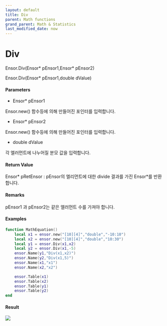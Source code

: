 ```yaml
---
layout: default
title: Div
parent: Math functions
grand_parent: Math & Statistics
last_modified_date: now
---
```


# Div

Ensor.Div\(Ensor\* pEnsor1,Ensor\* pEnsor2\)

Ensor.Div\(Ensor\* pEnsor1,double dValue\)

#### Parameters

* Ensor\* pEnsor1

Ensor.new\(\) 함수등에 의해 만들어진 포인터를 입력합니다.

* Ensor\* pEnsor2

Ensor.new\(\) 함수등에 의해 만들어진 포인터를 입력합니다.

* double dValue

각 엘러먼트에 나누어질 분모 값을 입력합니다.

#### Return Value

Ensor\* pRetEnsor : pEnsor의 엘리먼트에 대한 divide 결과를 가진 Ensor\*를 반환합니다.

#### Remarks

pEnsor1 과 pEnsor2는 같은 엘러먼트 수를 가져야 합니다.

#### Examples

```lua
function MathEquation()
    local x1 = ensor.new("[10][4]","double","-10:10")
    local x2 = ensor.new("[10][4]","double","10:30")
    local y1 = ensor.Div(x1,x2)
    local y2 = ensor.Div(x1,-5)
    ensor.Name(y1,"Div(x1,x2)")
    ensor.Name(y2,"Div(x1,5)")
    ensor.Name(x1,"x1")
    ensor.Name(x2,"x2")

    ensor.Table(x1)
    ensor.Table(x2)
    ensor.Table(y1)
    ensor.Table(y2)
end
```

#### Result

![](./MathAPI/DivResult.png)

